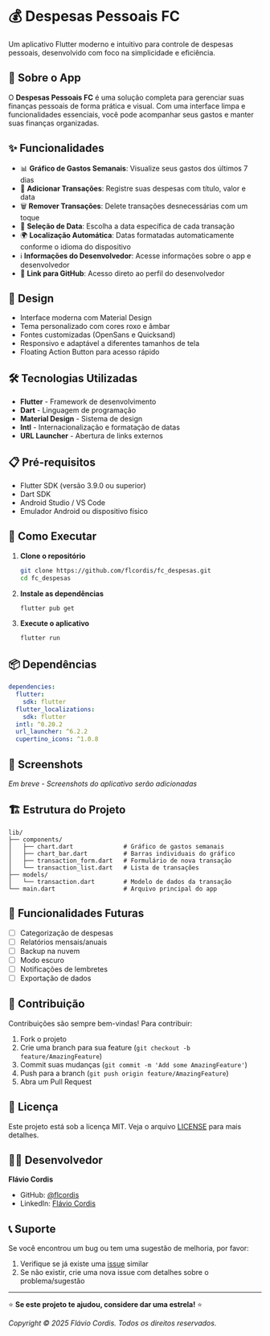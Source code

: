 # 💰 Despesas Pessoais FC

Um aplicativo Flutter moderno e intuitivo para controle de despesas pessoais, desenvolvido com foco na simplicidade e eficiência.

## 📱 Sobre o App

O **Despesas Pessoais FC** é uma solução completa para gerenciar suas finanças pessoais de forma prática e visual. Com uma interface limpa e funcionalidades essenciais, você pode acompanhar seus gastos e manter suas finanças organizadas.

## ✨ Funcionalidades

- 📊 **Gráfico de Gastos Semanais**: Visualize seus gastos dos últimos 7 dias
- 💸 **Adicionar Transações**: Registre suas despesas com título, valor e data
- 🗑️ **Remover Transações**: Delete transações desnecessárias com um toque
- 📅 **Seleção de Data**: Escolha a data específica de cada transação
- 🌍 **Localização Automática**: Datas formatadas automaticamente conforme o idioma do dispositivo
- ℹ️ **Informações do Desenvolvedor**: Acesse informações sobre o app e desenvolvedor
- 🔗 **Link para GitHub**: Acesso direto ao perfil do desenvolvedor

## 🎨 Design

- Interface moderna com Material Design
- Tema personalizado com cores roxo e âmbar
- Fontes customizadas (OpenSans e Quicksand)
- Responsivo e adaptável a diferentes tamanhos de tela
- Floating Action Button para acesso rápido

## 🛠️ Tecnologias Utilizadas

- **Flutter** - Framework de desenvolvimento
- **Dart** - Linguagem de programação
- **Material Design** - Sistema de design
- **Intl** - Internacionalização e formatação de datas
- **URL Launcher** - Abertura de links externos

## 📋 Pré-requisitos

- Flutter SDK (versão 3.9.0 ou superior)
- Dart SDK
- Android Studio / VS Code
- Emulador Android ou dispositivo físico

## 🚀 Como Executar

1. **Clone o repositório**
   ```bash
   git clone https://github.com/flcordis/fc_despesas.git
   cd fc_despesas
   ```

2. **Instale as dependências**
   ```bash
   flutter pub get
   ```

3. **Execute o aplicativo**
   ```bash
   flutter run
   ```

## 📦 Dependências

```yaml
dependencies:
  flutter:
    sdk: flutter
  flutter_localizations:
    sdk: flutter
  intl: ^0.20.2
  url_launcher: ^6.2.2
  cupertino_icons: ^1.0.8
```

## 📱 Screenshots

*Em breve - Screenshots do aplicativo serão adicionadas*

## 🏗️ Estrutura do Projeto

```
lib/
├── components/
│   ├── chart.dart              # Gráfico de gastos semanais
│   ├── chart_bar.dart          # Barras individuais do gráfico
│   ├── transaction_form.dart   # Formulário de nova transação
│   └── transaction_list.dart   # Lista de transações
├── models/
│   └── transaction.dart        # Modelo de dados da transação
└── main.dart                   # Arquivo principal do app
```

## 🎯 Funcionalidades Futuras

- [ ] Categorização de despesas
- [ ] Relatórios mensais/anuais
- [ ] Backup na nuvem
- [ ] Modo escuro
- [ ] Notificações de lembretes
- [ ] Exportação de dados

## 🤝 Contribuição

Contribuições são sempre bem-vindas! Para contribuir:

1. Fork o projeto
2. Crie uma branch para sua feature (`git checkout -b feature/AmazingFeature`)
3. Commit suas mudanças (`git commit -m 'Add some AmazingFeature'`)
4. Push para a branch (`git push origin feature/AmazingFeature`)
5. Abra um Pull Request

## 📄 Licença

Este projeto está sob a licença MIT. Veja o arquivo [LICENSE](LICENSE) para mais detalhes.

## 👨‍💻 Desenvolvedor

**Flávio Cordis**

- GitHub: [@flcordis](https://github.com/flcordis)
- LinkedIn: [Flávio Cordis](https://linkedin.com/in/flcordis)

## 📞 Suporte

Se você encontrou um bug ou tem uma sugestão de melhoria, por favor:

1. Verifique se já existe uma [issue](https://github.com/flcordis/fc_despesas/issues) similar
2. Se não existir, crie uma nova issue com detalhes sobre o problema/sugestão

---

⭐ **Se este projeto te ajudou, considere dar uma estrela!** ⭐

*Copyright © 2025 Flávio Cordis. Todos os direitos reservados.*
